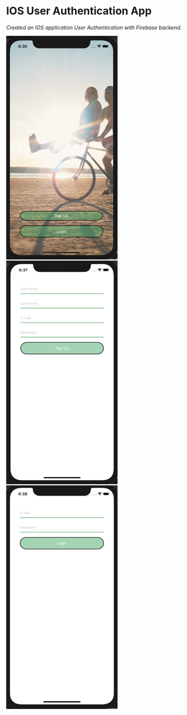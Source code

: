 # IOS User Authentication App
_Created an IOS application User Authentication with Firebase backend._

  <img src="UA_APP1.png" alt="speaker" width="300" height="600">
  <img src="UA_APP2.png" alt="arrow" width="300" height="600">
  <img src="UA_APP3.png" alt="add_image" width="300" height="600">

